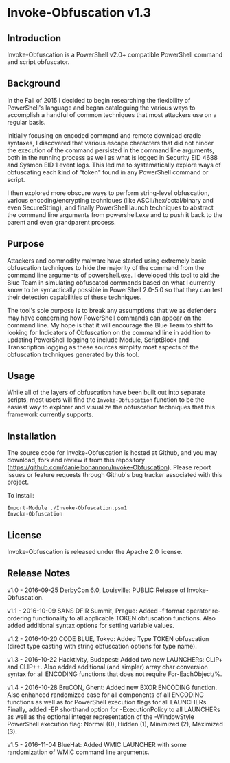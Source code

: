 Invoke-Obfuscation v1.3
===============

Introduction
------------
Invoke-Obfuscation is a PowerShell v2.0+ compatible PowerShell command
and script obfuscator.

Background
----------
In the Fall of 2015 I decided to begin researching the flexibility of
PowerShell's language and began cataloguing the various ways to
accomplish a handful of common techniques that most attackers use on a
regular basis.

Initially focusing on encoded command and remote download cradle syntaxes,
I discovered that various escape characters that did not hinder the
execution of the command persisted in the command line arguments, both in
the running process as well as what is logged in Security EID 4688 and
Sysmon EID 1 event logs. This led me to systematically explore ways of
obfuscating each kind of "token" found in any PowerShell command or script.

I then explored more obscure ways to perform string-level obfuscation,
various encoding/encrypting techniques (like ASCII/hex/octal/binary and even
SecureString), and finally PowerShell launch techniques to abstract the
command line arguments from powershell.exe and to push it back to the parent
and even grandparent process.

Purpose
-------
Attackers and commodity malware have started using extremely basic
obfuscation techniques to hide the majority of the command from the command
line arguments of powershell.exe. I developed this tool to aid the Blue Team
in simulating obfuscated commands based on what I currently know to be
syntactically possible in PowerShell 2.0-5.0 so that they can test their
detection capabilities of these techniques.

The tool's sole purpose is to break any assumptions that we as defenders may
have concerning how PowerShell commands can appear on the command line. My
hope is that it will encourage the Blue Team to shift to looking for
Indicators of Obfuscation on the command line in addition to updating
PowerShell logging to include Module, ScriptBlock and Transcription logging
as these sources simplify most aspects of the obfuscation techniques
generated by this tool.

Usage
-----
While all of the layers of obfuscation have been built out into separate
scripts, most users will find the `Invoke-Obfuscation` function to be the
easiest way to explorer and visualize the obfuscation techniques that this
framework currently supports.

Installation
------------
The source code for Invoke-Obfuscation is hosted at Github, and you may
download, fork and review it from this repository
(https://github.com/danielbohannon/Invoke-Obfuscation). Please report issues
or feature requests through Github's bug tracker associated with this project.

To install:

	Import-Module ./Invoke-Obfuscation.psm1
	Invoke-Obfuscation

License
-------
Invoke-Obfuscation is released under the Apache 2.0 license.

Release Notes
-------------
v1.0 - 2016-09-25 DerbyCon 6.0, Louisville: PUBLIC Release of Invoke-Obfuscation.

v1.1 - 2016-10-09 SANS DFIR Summit, Prague: Added -f format operator re-ordering 
functionality to all applicable TOKEN obfuscation functions. Also added additional 
syntax options for setting variable values.

v1.2 - 2016-10-20 CODE BLUE, Tokyo: Added Type TOKEN obfuscation (direct type 
casting with string obfuscation options for type name).

v1.3 - 2016-10-22 Hacktivity, Budapest: Added two new LAUNCHERs: CLIP+ and CLIP++. 
Also added additional (and simpler) array char conversion syntax for all ENCODING 
functions that does not require For-EachObject/%.

v1.4 - 2016-10-28 BruCON, Ghent: Added new BXOR ENCODING function. Also enhanced 
randomized case for all components of all ENCODING functions as well as for 
PowerShell execution flags for all LAUNCHERs. Finally, added -EP shorthand option 
for -ExecutionPolicy to all LAUNCHERs as well as the optional integer representation 
of the -WindowStyle PowerShell execution flag: Normal (0), Hidden (1), Minimized (2), 
Maximized (3).

v1.5 - 2016-11-04 BlueHat: Added WMIC LAUNCHER with some randomization of WMIC 
command line arguments.